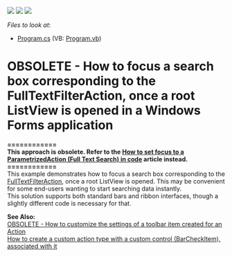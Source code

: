 <!-- default badges list -->
![](https://img.shields.io/endpoint?url=https://codecentral.devexpress.com/api/v1/VersionRange/134075658/10.2.3%2B)
[![](https://img.shields.io/badge/Open_in_DevExpress_Support_Center-FF7200?style=flat-square&logo=DevExpress&logoColor=white)](https://supportcenter.devexpress.com/ticket/details/E807)
[![](https://img.shields.io/badge/📖_How_to_use_DevExpress_Examples-e9f6fc?style=flat-square)](https://docs.devexpress.com/GeneralInformation/403183)
<!-- default badges end -->
<!-- default file list -->
*Files to look at*:

* [Program.cs](./CS/WinSolution.Win/Program.cs) (VB: [Program.vb](./VB/WinSolution.Win/Program.vb))
<!-- default file list end -->
# OBSOLETE - How to focus a search box corresponding to the FullTextFilterAction, once a root ListView is opened in a Windows Forms application


<p><strong>============</strong><br><strong>This approach is obsolete. Refer to the <a href="https://www.devexpress.com/Support/Center/p/Q559647">How to set focus to a ParametrizedAction (Full Text Search) in code</a> article instead.</strong><br><strong>============</strong><br>This example demonstrates how to focus a search box corresponding to the <a href="http://documentation.devexpress.com/#Xaf/clsDevExpressExpressAppSystemModuleFilterControllertopic"><u>FullTextFilterAction</u></a>, once a root ListView is opened. This may be convenient for some end-users wanting to start searching data instantly.<br> This solution supports both standard bars and ribbon interfaces, though a slightly different code is necessary for that.</p>
<p><strong>See Also:</strong><br> <a href="https://www.devexpress.com/Support/Center/p/E1098">OBSOLETE - How to customize the settings of a toolbar item created for an Action</a><br> <a href="https://www.devexpress.com/Support/Center/p/E1977">How to create a custom action type with a custom control (BarCheckItem), associated with it</a></p>

<br/>


